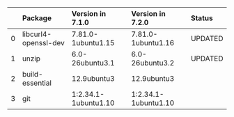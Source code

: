 <!-- markdown-link-check-disable -->

|    | Package              | Version in 7.1.0     | Version in 7.2.0     | Status   |
|---:|:---------------------|:---------------------|:---------------------|:---------|
|  0 | libcurl4-openssl-dev | 7.81.0-1ubuntu1.15   | 7.81.0-1ubuntu1.16   | UPDATED  |
|  1 | unzip                | 6.0-26ubuntu3.1      | 6.0-26ubuntu3.2      | UPDATED  |
|  2 | build-essential      | 12.9ubuntu3          | 12.9ubuntu3          |          |
|  3 | git                  | 1:2.34.1-1ubuntu1.10 | 1:2.34.1-1ubuntu1.10 |          |